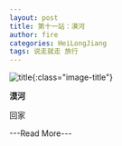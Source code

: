 ```yaml
---
layout: post
title: 第十一站：漠河
author: fire
categories: HeiLongJiang 
tags: 说走就走 旅行
---
```


![title](//image.sideproject.cn/title/title_135.jpg){:class="image-title"}

**漠河**

回家


---Read More---
